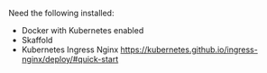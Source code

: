 Need the following installed:
- Docker with Kubernetes enabled
- Skaffold
- Kubernetes Ingress Nginx https://kubernetes.github.io/ingress-nginx/deploy/#quick-start